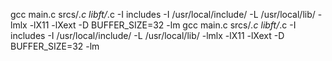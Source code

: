 gcc main.c srcs/*.c libft/*.c -I includes -I /usr/local/include/ -L /usr/local/lib/ -lmlx -lX11 -lXext -D BUFFER_SIZE=32 -lm
gcc main.c srcs/*.c libft/*.c -I includes -I /usr/local/include/ -L /usr/local/lib/ -lmlx -lX11 -lXext -D BUFFER_SIZE=32 -lm
